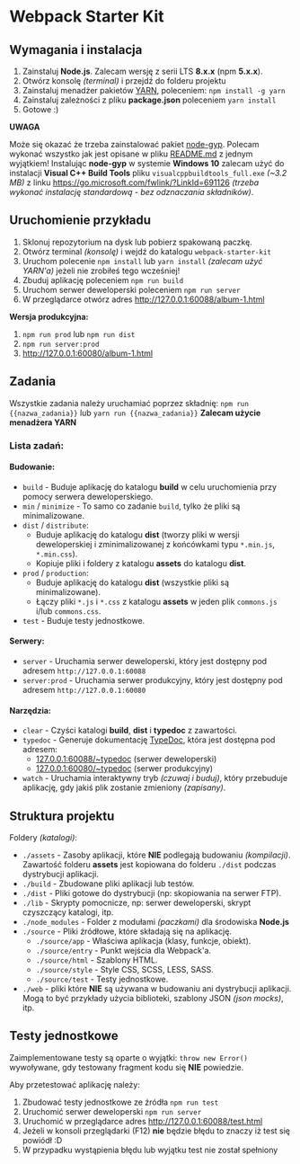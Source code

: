 
# Webpack Starter Kit

## Wymagania i instalacja

1. Zainstaluj **Node.js**. Zalecam wersję z serii LTS **8.x.x** (npm **5.x.x**).
2. Otwórz konsolę _(terminal)_ i przejdź do folderu projektu
3. Zainstaluj menadżer pakietów [YARN](https://yarnpkg.com), poleceniem: `npm install -g yarn`
4. Zainstaluj zależności z pliku **package.json** poleceniem `yarn install`
5. Gotowe :)

**UWAGA**

Może się okazać że trzeba zainstalować pakiet [node-gyp](https://github.com/nodejs/node-gyp).
Polecam wykonać wszystko jak jest opisane w pliku [README.md](https://github.com/nodejs/node-gyp/blob/master/README.md) z jednym wyjątkiem!
Instalując **node-gyp** w systemie **Windows 10** zalecam użyć do instalacji **Visual C++ Build Tools** pliku `visualcppbuildtools_full.exe` _(~3.2 MB)_ z linku https://go.microsoft.com/fwlink/?LinkId=691126 _(trzeba wykonać instalację standardową - bez odznaczania składników)_.


## Uruchomienie przykładu

 1. Sklonuj repozytorium na dysk lub pobierz spakowaną paczkę.
 2. Otwórz terminal *(konsolę)* i wejdź do katalogu `webpack-starter-kit`
 3. Uruchom polecenie `npm install` lub `yarn install` _(zalecam użyć YARN'a)_ jeżeli nie zrobiłeś tego wcześniej!
 4. Zbuduj aplikację poleceniem `npm run build`
 5. Uruchom serwer deweloperski poleceniem `npm run server`
 6. W przeglądarce otwórz adres http://127.0.0.1:60088/album-1.html

**Wersja produkcyjna:**
1. `npm run prod` lub `npm run dist`
2. `npm run server:prod`
3. http://127.0.0.1:60080/album-1.html


## Zadania

Wszystkie zadania należy uruchamiać poprzez składnię: `npm run {{nazwa_zadania}}` lub `yarn run {{nazwa_zadania}}`
**Zalecam użycie menadżera YARN**


### Lista zadań:

#### Budowanie:

- `build` - Buduje aplikację do katalogu **build** w celu uruchomienia przy pomocy serwera deweloperskiego.
- `min` / `minimize` - To samo co zadanie `build`, tylko że pliki są minimalizowane.
- `dist` / `distribute`:
	- Buduje aplikację do katalogu **dist** (tworzy pliki w wersji deweloperskiej i zminimalizowanej z końcówkami typu `*.min.js`, `*.min.css`).
	- Kopiuje pliki i foldery z katalogu **assets** do katalogu **dist**.
- `prod` / `production`:
	- Buduje aplikację do katalogu **dist** (wszystkie pliki są minimalizowane).
	- Łączy pliki `*.js` i `*.css` z katalogu **assets** w jeden plik `commons.js` i/lub `commons.css`.
- `test` - Buduje testy jednostkowe.

#### Serwery:

- `server` - Uruchamia serwer deweloperski, który jest dostępny pod adresem `http://127.0.0.1:60088`
- `server:prod` - Uruchamia serwer produkcyjny, który jest dostępny pod adresem `http://127.0.0.1:60080`

#### Narzędzia:

- `clear` - Czyści katalogi **build**, **dist** i **typedoc** z zawartości.
- `typedoc` - Generuje dokumentację [TypeDoc](http://typedoc.org), która jest dostępna pod adresem:
	- [127.0.0.1:60088/~typedoc](http://127.0.0.1:60088/~typedoc) (serwer deweloperski)
	- [127.0.0.1:60080/~typedoc](http://127.0.0.1:60080/~typedoc) (serwer produkcyjny)
- `watch` - Uruchamia interaktywny tryb _(czuwaj i buduj)_, który przebuduje aplikację, gdy jakiś plik zostanie zmieniony _(zapisany)_.


## Struktura projektu

Foldery _(katalogi)_:

- `./assets` - Zasoby aplikacji, które **NIE** podlegają budowaniu _(kompilacji)_. Zawartość folderu **assets** jest kopiowana do folderu `./dist` podczas dystrybucji aplikacji.
- `./build` - Zbudowane pliki aplikacji lub testów.
- `./dist` - Pliki gotowe do dystrybucji (np: skopiowania na serwer FTP).
- `./lib` - Skrypty pomocnicze, np: serwer deweloperski, skrypt czyszczący katalogi, itp.
- `./node_modules` - Folder z modułami _(paczkami)_ dla środowiska **Node.js**
- `./source` - Pliki źródłowe, które składają się na aplikację.
	- `./source/app` - Właściwa aplikacja (klasy, funkcje, obiekt).
	- `./source/entry` - Punkt wejścia dla Webpack'a.
	- `./source/html` - Szablony HTML.
	- `./source/style` - Style CSS, SCSS, LESS, SASS.
	- `./source/test` - Testy jednostkowe.
- `./web` - pliki które **NIE** są używana w budowaniu ani dystrybucji aplikacji. Mogą to być przykłady użycia biblioteki, szablony JSON _(json mocks)_, itp.


## Testy jednostkowe

Zaimplementowane testy są oparte o wyjątki: `throw new Error()` wywoływane, gdy testowany fragment kodu się **NIE** powiedzie. 

Aby przetestować aplikację należy: 

 1. Zbudować testy jednostkowe ze źródła `npm run test`
 2. Uruchomić serwer deweloperski `npm run server`
 3. Uruchomić w przeglądarce adres http://127.0.0.1:60088/test.html
 4. Jeżeli w konsoli przeglądarki (F12) **nie** będzie błędu to znaczy iż test się powiódł :D
 5. W przypadku wystąpienia błędu lub wyjątku test nie został spełniony
